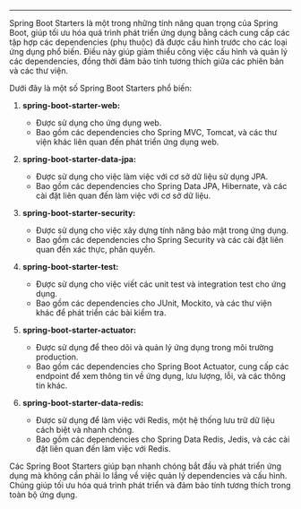 
---

  
Spring Boot Starters là một trong những tính năng quan trọng của Spring Boot, giúp tối ưu hóa quá trình phát triển ứng dụng bằng cách cung cấp các tập hợp các dependencies (phụ thuộc) đã được cấu hình trước cho các loại ứng dụng phổ biến. Điều này giúp giảm thiểu công việc cấu hình và quản lý các dependencies, đồng thời đảm bảo tính tương thích giữa các phiên bản và các thư viện.

Dưới đây là một số Spring Boot Starters phổ biến:

1. **spring-boot-starter-web:**
    
    - Được sử dụng cho ứng dụng web.
    - Bao gồm các dependencies cho Spring MVC, Tomcat, và các thư viện khác liên quan đến phát triển ứng dụng web.
2. **spring-boot-starter-data-jpa:**
    
    - Được sử dụng cho việc làm việc với cơ sở dữ liệu sử dụng JPA.
    - Bao gồm các dependencies cho Spring Data JPA, Hibernate, và các cài đặt liên quan đến làm việc với cơ sở dữ liệu.
3. **spring-boot-starter-security:**
    
    - Được sử dụng cho việc xây dựng tính năng bảo mật trong ứng dụng.
    - Bao gồm các dependencies cho Spring Security và các cài đặt liên quan đến xác thực, phân quyền.
4. **spring-boot-starter-test:**
    
    - Được sử dụng cho việc viết các unit test và integration test cho ứng dụng.
    - Bao gồm các dependencies cho JUnit, Mockito, và các thư viện khác để phát triển các bài kiểm tra.
5. **spring-boot-starter-actuator:**
    
    - Được sử dụng để theo dõi và quản lý ứng dụng trong môi trường production.
    - Bao gồm các dependencies cho Spring Boot Actuator, cung cấp các endpoint để xem thông tin về ứng dụng, lưu lượng, lỗi, và các thông tin khác.
6. **spring-boot-starter-data-redis:**
    
    - Được sử dụng để làm việc với Redis, một hệ thống lưu trữ dữ liệu cách biệt và nhanh chóng.
    - Bao gồm các dependencies cho Spring Data Redis, Jedis, và các cài đặt liên quan đến làm việc với Redis.

Các Spring Boot Starters giúp bạn nhanh chóng bắt đầu và phát triển ứng dụng mà không cần phải lo lắng về việc quản lý dependencies và cấu hình. Chúng giúp tối ưu hóa quá trình phát triển và đảm bảo tính tương thích trong toàn bộ ứng dụng.